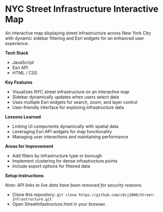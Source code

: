 # NYC Street Infrastructure Interactive Map
An interactive map displaying street infrastructure across New York City with dynamic sidebar filtering and Esri widgets for an enhanced user experience.

**Tech Stack**
- JavaScript
- Esri API
- HTML / CSS

**Key Features**
- Visualizes NYC street infrastructure on an interactive map
- Sidebar dynamically updates when users select data
- Uses multiple Esri widgets for search, zoom, and layer control
- User-friendly interface for exploring infrastructure data

**Lessons Learned**
- Linking UI components dynamically with spatial data
- Leveraging Esri API widgets for map functionality
- Managing user interactions and maintaining performance

**Areas for Improvement**
- Add filters by infrastructure type or borough
- Implement clustering for dense infrastructure points
- Include export options for filtered data

**Setup Instructions**

*Note: API links to live data have been removed for security reasons.*

- Clone this repository:
```git clone https://github.com/cbcj3000/Street-Infrastructure.git```
- Open StreetInfastructure.html in your browser.
